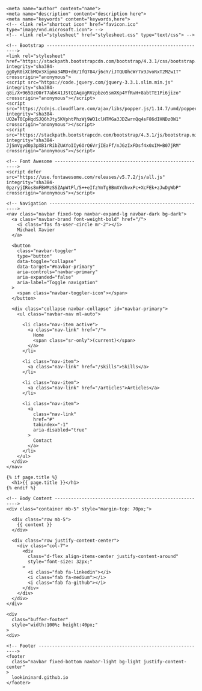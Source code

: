 <!DOCTYPE html>
<html>
  <head>
    <meta charset="UTF-8">
    <meta http-equiv="X-UA-Compatible" content="IE=edge,chrome=1">
    <meta name="viewport" content="width=device-width,initial-scale=1">
    <title>Michael Xavier | lookininward.github.io</title>

    <meta name="author" content="name">
    <meta name="description" content="description here">
    <meta name="keywords" content="keywords,here">
    <!-- <link rel="shortcut icon" href="favicon.ico" type="image/vnd.microsoft.icon"> -->
    <!-- <link rel="stylesheet" href="stylesheet.css" type="text/css"> -->

    <!-- Bootstrap ----------------------------------------------------------->
    <link rel="stylesheet" href="https://stackpath.bootstrapcdn.com/bootstrap/4.3.1/css/bootstrap.min.css" integrity="sha384-ggOyR0iXCbMQv3Xipma34MD+dH/1fQ784/j6cY/iJTQUOhcWr7x9JvoRxT2MZw1T" crossorigin="anonymous">
    <script src="https://code.jquery.com/jquery-3.3.1.slim.min.js" integrity="sha384-q8i/X+965DzO0rT7abK41JStQIAqVgRVzpbzo5smXKp4YfRvH+8abtTE1Pi6jizo" crossorigin="anonymous"></script>
    <script src="https://cdnjs.cloudflare.com/ajax/libs/popper.js/1.14.7/umd/popper.min.js" integrity="sha384-UO2eT0CpHqdSJQ6hJty5KVphtPhzWj9WO1clHTMGa3JDZwrnQq4sF86dIHNDz0W1" crossorigin="anonymous"></script>
    <script src="https://stackpath.bootstrapcdn.com/bootstrap/4.3.1/js/bootstrap.min.js" integrity="sha384-JjSmVgyd0p3pXB1rRibZUAYoIIy6OrQ6VrjIEaFf/nJGzIxFDsf4x0xIM+B07jRM" crossorigin="anonymous"></script>

    <!-- Font Awesome -------------------------------------------------------->
    <script defer src="https://use.fontawesome.com/releases/v5.7.2/js/all.js" integrity="sha384-0pzryjIRos8mFBWMzSSZApWtPl/5++eIfzYmTgBBmXYdhvxPc+XcFEk+zJwDgWbP" crossorigin="anonymous"></script>
  </head>

  <body>

    <!-- Navigation ---------------------------------------------------------->
    <nav class="navbar fixed-top navbar-expand-lg navbar-dark bg-dark">
      <a class="navbar-brand font-weight-bold" href="/">
        <i class="fas fa-user-circle mr-2"></i>
        Michael Xavier
      </a>

      <button
        class="navbar-toggler"
        type="button"
        data-toggle="collapse"
        data-target="#navbar-primary"
        aria-controls="navbar-primary"
        aria-expanded="false"
        aria-label="Toggle navigation"
      >
        <span class="navbar-toggler-icon"></span>
      </button>

      <div class="collapse navbar-collapse" id="navbar-primary">
        <ul class="navbar-nav ml-auto">

          <li class="nav-item active">
            <a class="nav-link" href="/">
              Home
              <span class="sr-only">(current)</span>
            </a>
          </li>

          <li class="nav-item">
            <a class="nav-link" href="/skills">Skills</a>
          </li>

          <li class="nav-item">
            <a class="nav-link" href="/articles">Articles</a>
          </li>

          <li class="nav-item">
            <a
              class="nav-link"
              href="#"
              tabindex="-1"
              aria-disabled="true"
            >
              Contact
            </a>
          </li>
        </ul>
      </div>
    </nav>

    {% if page.title %}
      <h1>{{ page.title }}</h1>
    {% endif %}

    <!-- Body Content -------------------------------------------------------->
    <div class="container mb-5" style="margin-top: 70px;">

      <div class="row mb-5">
        {{ content }}
      </div>

      <div class="row justify-content-center">
        <div class="col-7">
          <div
            class="d-flex align-items-center justify-content-around"
            style="font-size: 32px;"
          >
            <i class="fab fa-linkedin"></i>
            <i class="fab fa-medium"></i>
            <i class="fab fa-github"></i>
          </div>
        </div>
      </div>
    </div>

    <div
      class="buffer-footer"
      style="width:100%; height:40px;"
    >
    <div>

    <!-- Footer -------------------------------------------------------------->
    <footer
      class="navbar fixed-bottom navbar-light bg-light justify-content-center"
    >
      lookininard.github.io
    </footer>

  </body>
</html>